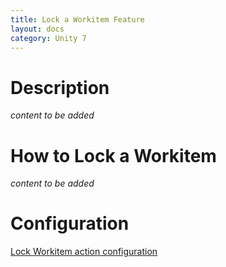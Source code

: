 ```yaml
---
title: Lock a Workitem Feature
layout: docs
category: Unity 7
---
```


# Description

*content to be added*

# How to Lock a Workitem

*content to be added*

# Configuration

[Lock Workitem action configuration](../../configuration/actions/lock-workitem)